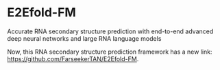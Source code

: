# E2Efold-FM
Accurate RNA secondary structure prediction with end-to-end advanced deep neural networks and large RNA language models


Now, this RNA secondary structure prediction framework has a new link: https://github.com/FarseekerTAN/E2Efold-FM.



